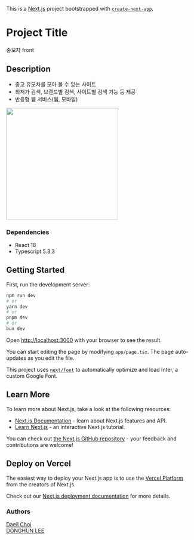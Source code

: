 This is a [Next.js](https://nextjs.org/) project bootstrapped with [`create-next-app`](https://github.com/vercel/next.js/tree/canary/packages/create-next-app).

# Project Title

중모차 front 

## Description

- 중고 유모차를 모아 볼 수 있는 사이트
- 최저가 검색, 브랜드별 검색, 사이트별 검색 기능 등 제공
- 반응형 웹 서비스(웹, 모바일)

<img src="https://lh3.googleusercontent.com/u/0/drive-viewer/AKGpihZoucB45dbG767GyoCCCnpBBRrZL-8M99YxPeYP8SgbyI0V5R1Y_OJ3VdxulZLeOKa5FuP7O6zNZ1UlZqfKPVfUM5hltg=w1920-h919" width="300"/>

### Dependencies

- React 18
- Typescript 5.3.3

## Getting Started

First, run the development server:

```bash
npm run dev
# or
yarn dev
# or
pnpm dev
# or
bun dev
```

Open [http://localhost:3000](http://localhost:3000) with your browser to see the result.

You can start editing the page by modifying `app/page.tsx`. The page auto-updates as you edit the file.

This project uses [`next/font`](https://nextjs.org/docs/basic-features/font-optimization) to automatically optimize and load Inter, a custom Google Font.

## Learn More

To learn more about Next.js, take a look at the following resources:

- [Next.js Documentation](https://nextjs.org/docs) - learn about Next.js features and API.
- [Learn Next.js](https://nextjs.org/learn) - an interactive Next.js tutorial.

You can check out [the Next.js GitHub repository](https://github.com/vercel/next.js/) - your feedback and contributions are welcome!

## Deploy on Vercel

The easiest way to deploy your Next.js app is to use the [Vercel Platform](https://vercel.com/new?utm_medium=default-template&filter=next.js&utm_source=create-next-app&utm_campaign=create-next-app-readme) from the creators of Next.js.

Check out our [Next.js deployment documentation](https://nextjs.org/docs/deployment) for more details.

### Authors

<a href="https://github.com/clowncdi" > Daeil Choi </a></br>
<a href="https://github.com/hoonyhoney" > DONGHUN LEE </a></br>
